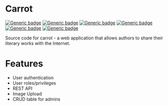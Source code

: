 # Carrot 

[![Generic badge](https://img.shields.io/badge/react-v16.4.2-skyblue.svg)](https://www.npmjs.com/package/react)
[![Generic badge](https://img.shields.io/badge/bootstrap-v16.4.2-purple.svg)](https://www.npmjs.com/package/bootstrap)
[![Generic badge](https://img.shields.io/badge/jest-v24.9.0-magenta.svg)](https://www.npmjs.com/package/jest)
[![Generic badge](https://img.shields.io/badge/express-v4.17.1-green.svg)](https://www.npmjs.com/package/express)
[![Generic badge](https://img.shields.io/badge/supertest-v4.0.2-tan.svg)](https://www.npmjs.com/package/supertest)
[![Generic badge](https://img.shields.io/badge/mysql-v8.0.17-lightgrey.svg)](https://www.mysql.com/)

Source code for carrot - a web application that allows authors to share their literary works with the Internet. 


# Features

- User authentication
- User roles/privileges
- REST API
- Image Upload
- CRUD table for admins